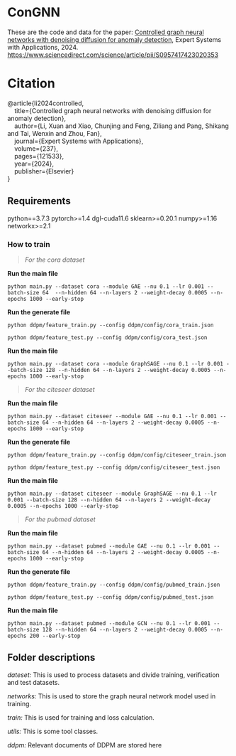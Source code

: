 ConGNN
============

These are the code and data for the paper: [Controlled graph neural networks with denoising diffusion for anomaly detection](https://github.com/ChunjingXiao/ConGNN/blob/main/ESWA_2024_ConGNN.pdf), Expert Systems with Applications, 2024. https://www.sciencedirect.com/science/article/pii/S0957417423020353

# Citation

@article{li2024controlled,  
&nbsp; &nbsp;  title={Controlled graph neural networks with denoising diffusion for anomaly detection},  
&nbsp; &nbsp;  author={Li, Xuan and Xiao, Chunjing and Feng, Ziliang and Pang, Shikang and Tai, Wenxin and Zhou, Fan},  
&nbsp; &nbsp;  journal={Expert Systems with Applications},  
&nbsp; &nbsp;  volume={237},  
&nbsp; &nbsp;  pages={121533},  
&nbsp; &nbsp;  year={2024},  
&nbsp; &nbsp;  publisher={Elsevier}  
}


## Requirements
python==3.7.3
pytorch>=1.4
dgl-cuda11.6
sklearn>=0.20.1
numpy>=1.16
networkx>=2.1



### How to train 


>$For\ the\ cora\ dataset$

**Run the main file**

```
python main.py --dataset cora --module GAE --nu 0.1 --lr 0.001 --batch-size 64  --n-hidden 64 --n-layers 2 --weight-decay 0.0005 --n-epochs 1000 --early-stop
```

**Run the generate file**

```
python ddpm/feature_train.py --config ddpm/config/cora_train.json

python ddpm/feature_test.py --config ddpm/config/cora_test.json
```

**Run the main file**

```
python main.py --dataset cora --module GraphSAGE --nu 0.1 --lr 0.001 --batch-size 128 --n-hidden 64 --n-layers 2 --weight-decay 0.0005 --n-epochs 1000 --early-stop
```

>$For\ the\ citeseer\ dataset$

**Run the main file**

```
python main.py --dataset citeseer --module GAE --nu 0.1 --lr 0.001 --batch-size 64 --n-hidden 64 --n-layers 2 --weight-decay 0.0005 --n-epochs 1000 --early-stop
```

**Run the generate file**

```
python ddpm/feature_train.py --config ddpm/config/citeseer_train.json

python ddpm/feature_test.py --config ddpm/config/citeseer_test.json
```

**Run the main file**

```
python main.py --dataset citeseer --module GraphSAGE --nu 0.1 --lr 0.001 --batch-size 128 --n-hidden 64 --n-layers 2 --weight-decay 0.0005 --n-epochs 1000 --early-stop
```

>$For\ the\ pubmed\ dataset$

**Run the main file**

```
python main.py --dataset pubmed --module GAE --nu 0.1 --lr 0.001 --batch-size 64 --n-hidden 64 --n-layers 2 --weight-decay 0.0005 --n-epochs 1000 --early-stop
```

**Run the generate file**

```
python ddpm/feature_train.py --config ddpm/config/pubmed_train.json

python ddpm/feature_test.py --config ddpm/config/pubmed_test.json
```

**Run the main file**

```
python main.py --dataset pubmed --module GCN --nu 0.1 --lr 0.001 --batch-size 128 --n-hidden 64 --n-layers 2 --weight-decay 0.0005 --n-epochs 200 --early-stop
```
## Folder descriptions

*dateset:* This is used to process datasets and divide training, verification and test datasets.

*networks:* This is used to store the graph neural network model used in training.

*train:* This is used for training and loss calculation.

*utils:* This is  some tool classes.

*ddpm:* Relevant documents of DDPM are stored here


